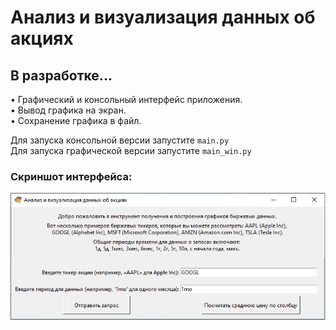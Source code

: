 # Анализ и визуализация данных об акциях
## В разработке...



• Графический и консольный интерфейс приложения.  
• Вывод графика на экран.  
• Сохранение графика в файл.

Для запуска консольной версии запустите `main.py`  
Для запуска графической версии запустите `main_win.py`  

<!--
• Возможность выбора каталога.  
• Возможность выбора файла со списком.  
• Возможность редактирования и сохранения файла со списком.  
• Создание множества каталогов в выбранной папке, согласно списка с добавлением номера каталога.  
• Открытие проводника с созданными папками.  
• Откомпилированный исполняемый файл Create_dir.exe

![Static Badge](https://img.shields.io/badge/build-passing-brightgreen)
-->
### Скриншот интерфейса:
![img01](https://github.com/Topotun77/stock_data_analysis/blob/master/ScreenShots/n001.jpg?raw=true)
